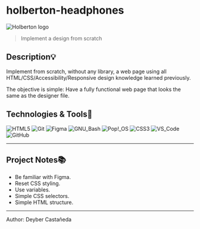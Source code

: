 # holberton-headphones
![Holberton logo](https://www.holbertonschool.com/holberton-logo.png)
> Implement a design from scratch


## Description:bulb:
Implement from scratch, without any library, a web page using all HTML/CSS/Accessibility/Responsive design knowledge learned previously.

The objective is simple: Have a fully functional web page that looks the same as the designer file.

## Technologies & Tools:wrench:

![HTML5](https://img.shields.io/badge/≡-HTML5-E34F26?&style=flat-square&logo=html5&labelColor=282828)
![Git](https://img.shields.io/badge/≡-Git-F05032?logo=git&style=flat-square&labelColor=282828)
![Figma](https://img.shields.io/badge/≡-Figma-F24E1E?logo=Figma&style=flat-square&labelColor=282828)
![GNU_Bash](https://img.shields.io/badge/≡-GNU_Bash-4EAA25?logo=GNU-Bash&style=flat-square&labelColor=282828)
![Pop!_OS](https://img.shields.io/badge/≡-Pop!_OS-48B9C7?logo=Pop_OS&style=flat-square&labelColor=282828)
![CSS3](https://img.shields.io/badge/≡-CSS3-1572B6?logo=CSS3&style=flat-square&logoColor=1572B6&labelColor=282828)
![VS_Code](https://img.shields.io/badge/≡-VS_Code-007ACC?logo=visual-studio-code&style=flat-square&logoColor=007ACC&labelColor=282828)
![GitHub](https://img.shields.io/badge/≡-GitHub-181717?logo=GitHub&style=flat-square&labelColor=282828)





---

## Project Notes:books:
* Be familiar with Figma.
* Reset CSS styling.
* Use variables.
* Simple CSS selectors.
* Simple HTML structure.

---

Author: Deyber Castañeda
